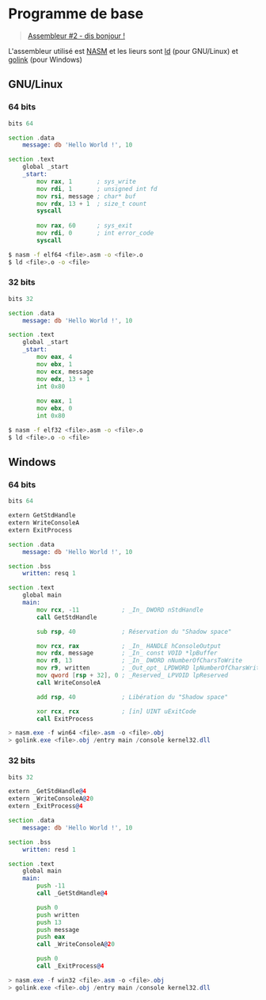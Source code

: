 # Programme de base

> [Assembleur #2 - dis bonjour !](https://www.youtube.com/watch?v=22UPjfgyRzI)

L'assembleur utilisé est [NASM](https://nasm.us/) et les lieurs sont [ld](https://www.gnu.org/software/binutils/) (pour GNU/Linux) et [golink](http://godevtool.com/) (pour Windows)

## GNU/Linux

### 64 bits

```asm
bits 64

section .data
    message: db 'Hello World !', 10

section .text
    global _start
    _start:
        mov rax, 1       ; sys_write
        mov rdi, 1       ; unsigned int fd
        mov rsi, message ; char* buf
        mov rdx, 13 + 1  ; size_t count
        syscall
        
        mov rax, 60      ; sys_exit
        mov rdi, 0       ; int error_code
        syscall
```
```bash
$ nasm -f elf64 <file>.asm -o <file>.o
$ ld <file>.o -o <file>
```

### 32 bits

```asm
bits 32

section .data
    message: db 'Hello World !', 10

section .text
    global _start
    _start:
        mov eax, 4
        mov ebx, 1
        mov ecx, message
        mov edx, 13 + 1
        int 0x80
        
        mov eax, 1
        mov ebx, 0
        int 0x80
```
```bash
$ nasm -f elf32 <file>.asm -o <file>.o
$ ld <file>.o -o <file>
```

## Windows

### 64 bits

```asm
bits 64

extern GetStdHandle
extern WriteConsoleA
extern ExitProcess

section .data
	message: db 'Hello World !', 10

section .bss
	written: resq 1

section .text
	global main
	main:
		mov rcx, -11            ; _In_ DWORD nStdHandle
		call GetStdHandle

		sub rsp, 40             ; Réservation du "Shadow space"

		mov rcx, rax            ; _In_ HANDLE hConsoleOutput
		mov rdx, message        ; _In_ const VOID *lpBuffer
		mov r8, 13              ; _In_ DWORD nNumberOfCharsToWrite
		mov r9, written         ; _Out_opt_ LPDWORD lpNumberOfCharsWritten
		mov qword [rsp + 32], 0 ; _Reserved_ LPVOID lpReserved
		call WriteConsoleA

		add rsp, 40             ; Libération du "Shadow space"

		xor rcx, rcx            ; [in] UINT uExitCode
		call ExitProcess
```
```powershell
> nasm.exe -f win64 <file>.asm -o <file>.obj
> golink.exe <file>.obj /entry main /console kernel32.dll
```

### 32 bits

```asm
bits 32

extern _GetStdHandle@4
extern _WriteConsoleA@20
extern _ExitProcess@4

section .data
	message: db 'Hello World !', 10

section .bss
	written: resd 1

section .text
	global main
	main:
		push -11
		call _GetStdHandle@4

		push 0
		push written
		push 13
		push message
		push eax
		call _WriteConsoleA@20

		push 0
		call _ExitProcess@4
```
```powershell
> nasm.exe -f win32 <file>.asm -o <file>.obj
> golink.exe <file>.obj /entry main /console kernel32.dll
```
